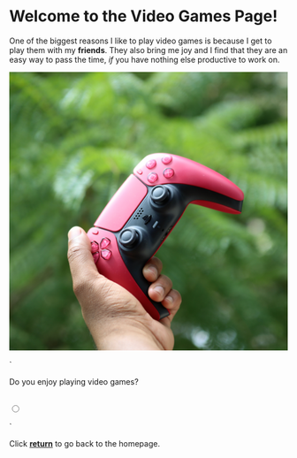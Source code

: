 # Welcome to the Video Games Page!
One of the biggest reasons I like to play video games is because I get to play
them with my **friends**. They also bring me joy and I find that they are an easy
way to pass the time, *if* you have nothing else productive to work on.

![GamingPicture](GamingPicture.jpg)

`
<!DOCTYPE html>
<html>
<head>
<meta charset="UTF-8">
</head>
<body>
<p>Do you enjoy playing video games?<p><br>
<input type="radio"

</body>

`

Click [**return**](README.md) to go back to the homepage.
